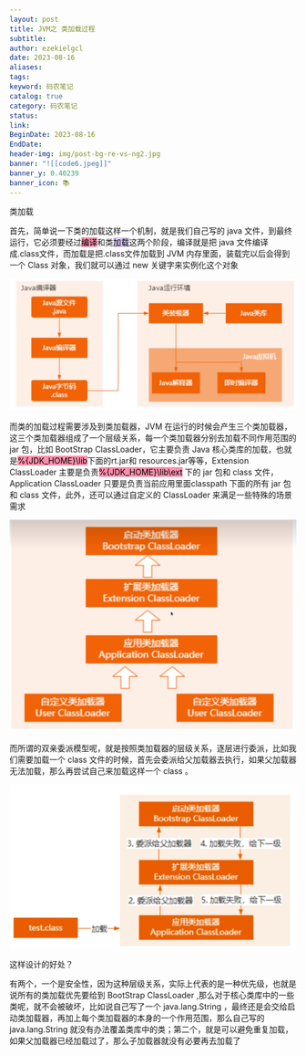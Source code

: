 ```yaml
---
layout: post
title: JVM之 类加载过程
subtitle: 
author: ezekielgcl
date: 2023-08-16
aliases: 
tags: 
keyword: 码农笔记
catalog: true
category: 码农笔记
status: 
link: 
BeginDate: 2023-08-16
EndDate: 
header-img: img/post-bg-re-vs-ng2.jpg
banner: "![[code6.jpeg]]"
banner_y: 0.40239
banner_icon: 📚
---
```



类加载

首先，简单说一下类的加载这样一个机制，就是我们自己写的 java 文件，到最终运行，它必须要经过<mark style="background: #FF5582A6;">编译</mark>和类<mark style="background: #D2B3FFA6;">加载</mark>这两个阶段，编译就是把 java 文件编译成.class文件，而加载是把.class文件加载到 JVM 内存里面，装载完以后会得到一个 Class 对象，我们就可以通过 new 关键字来实例化这个对象


![image.png](https://raw.githubusercontent.com/guchaolong/articleImgs/master/20230816042103.png)


而类的加载过程需要涉及到类加载器，JVM 在运行的时候会产生三个类加载器，这三个类加载器组成了一个层级关系，每一个类加载器分别去加载不同作用范围的 jar 包，比如 BootStrap ClassLoader，它主要负责 Java 核心类库的加载，也就是<mark style="background: #FF5582A6;">%{JDK_HOME}\lib</mark>下面的rt.jar和 resources.jar等等，Extension ClassLoader 主要是负责<mark style="background: #FF5582A6;">%{JDK_HOME}\lib\ext</mark> 下的 jar 包和 class 文件，Application ClassLoader 只要是负责当前应用里面classpath 下面的所有 jar 包和 class 文件，此外，还可以通过自定义的 ClassLoader 来满足一些特殊的场景需求

![image.png](https://raw.githubusercontent.com/guchaolong/articleImgs/master/20230816042431.png)

而所谓的双亲委派模型呢，就是按照类加载器的层级关系，逐层进行委派，比如我们需要加载一个 class 文件的时候，首先会委派给父加载器去执行，如果父加载器无法加载，那么再尝试自己来加载这样一个 class 。


![image.png](https://raw.githubusercontent.com/guchaolong/articleImgs/master/20230816043333.png)

这样设计的好处？

有两个，一个是安全性，因为这种层级关系，实际上代表的是一种优先级，也就是说所有的类加载优先要给到 BootStrap ClassLoader ,那么对于核心类库中的一些类呢，就不会被破坏，比如说自己写了一个 java.lang.String ，最终还是会交给启动类加载器，再加上每个类加载器的本身的一个作用范围，那么自己写的 java.lang.String 就没有办法覆盖类库中的类；第二个，就是可以避免重复加载，如果父加载器已经加载过了，那么子加载器就没有必要再去加载了